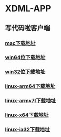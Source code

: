 # XDML-APP
## 写代码啦客户端
### [mac下载地址](https://video.jirengu.com/XDML-APP-darwin-x64.zip)
### [win64位下载地址](https://video.jirengu.com/win-64.zip)
### [win32位下载地址](https://video.jirengu.com/XDML-APP-win32-ia32.zip)
### [linux-arm64下载地址](https://video.jirengu.com/XDML-APP-linux-arm64.zip)
### [linux-armv7l下载地址](https://video.jirengu.com/XDML-APP-linux-armv7l.zip)
### [linux-x64下载地址](https://video.jirengu.com/XDML-APP-linux-x64.zip)
### [linux-ia32下载地址](https://video.jirengu.com/XDML-APP-linux-ia32.zip)

